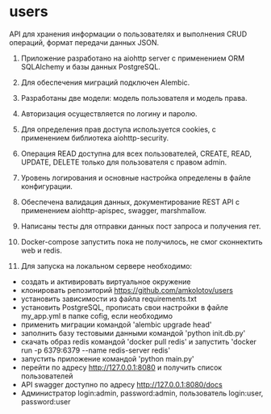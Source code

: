 # users

API для хранения информации о пользователях и выполнения CRUD операций, формат передачи данных JSON.

1. Приложение разработано на aiohttp server c применением ORM SQLAlchemy и базы данных PostgreSQL.
2. Для обеспечения миграций подключен Alembic.
3. Разработаны две модели: модель пользователя и модель права.
4. Авторизация осуществляется по логину и паролю.
5. Для определения прав доступа используется cookies, с применением библиотека aiohttp-security.
6. Операция READ доступна для всех пользователей, CREATE, READ, UPDATE, DELETE только для пользователя с правом admin.
7. Уровень логирования и основные настройка определены в файле конфигурации.
8. Обеспечена валидация данных, документирование REST API с применением aiohttp-apispec, swagger, marshmallow.
9. Написаны тесты для отправки данных пост запроса и получения гет.

9. Docker-compose запустить пока не получилось, не смог сконнектить web и redis.

10. Для запуска на локальном сервере необходимо:
- создать и активировать виртуальное окружение
- клонировать репозиторий https://github.com/amkolotov/users
- установить зависимости из файла requirements.txt
- установить PostgreSQL, прописать свои настройки в файле my_app.yml в папке cofig, если необходимо
- применить миграции командой 'alembic upgrade head'
- заполнить базу тестовыми данными командой 'python init.db.py'
- скачать образ redis командой 'docker pull redis' и запустить 'docker run -p 6379:6379 --name redis-server redis'
- запустить приложение командой 'python main.py'
- перейти по адресу http://127.0.0.1:8080 и получить список пользователей
- API swagger доступно по адресу http://127.0.0.1:8080/docs
- Администратор login:admin, password:admin, пользователь login:user, password:user


